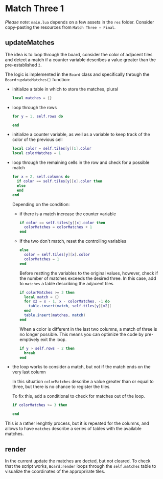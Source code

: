 # Match Three 1

_Please note:_ `main.lua` depends on a few assets in the `res` folder. Consider copy-pasting the resources from `Match Three — Final`.

## updateMatches

The idea is to loop through the board, consider the color of adjacent tiles and detect a match if a counter variable describes a value greater than the pre-established `3`.

The logic is implemented in the `Board` class and specifically through the `Board:updateMatches()` function:

- initialize a table in which to store the matches, plural

  ```lua
  local matches = {}
  ```

- loop through the rows

  ```lua
  for y = 1, self.rows do

  end
  ```

- initialize a counter variable, as well as a variable to keep track of the color of the previous cell

  ```lua
  local color = self.tiles[y][1].color
  local colorMatches = 1
  ```

- loop through the remaining cells in the row and check for a possible match

  ```lua
  for x = 2, self.columns do
    if color == self.tiles[y][x].color then
    else
    end
  end
  ```

  Depending on the condition:

  - if there is a match increase the counter variable

    ```lua
    if color == self.tiles[y][x].color then
      colorMatches = colorMatches + 1
    end
    ```

  - if the two don't match, reset the controlling variables

    ```lua
    else
      color = self.tiles[y][x].color
      colorMatches = 1
    end
    ```

    Before restting the variables to the original values, however, check if the number of matches exceeds the desired three. In this case, add to `matches` a table describing the adjacent tiles.

    ```lua
    if colorMatches >= 3 then
      local match = {}
      for x2 = x - 1, x - colorMatches, -1 do
        table.insert(match, self.tiles[y][x2])
      end
      table.insert(matches, match)
    end
    ```

    When a color is different in the last two columns, a match of three is no longer possible. This means you can optimize the code by pre-emptively exit the loop.

    ```lua
    if y > self.rows - 2 then
      break
    end
    ```

- the loop works to consider a match, but not if the match ends on the very last column

  In this situation `colorMatches` describe a value greater than or equal to three, but there is no chance to register the tiles.

  To fix this, add a conditional to check for matches out of the loop.

  ```lua
  if colorMatches >= 3 then

  end
  ```

This is a rather lenghtly process, but it is repeated for the columns, and allows to have `matches` describe a series of tables with the available matches.

## render

In the current update the matches are dected, but not cleared. To check that the script works, `Board:render` loops through the `self.matches` table to visualize the coordinates of the approprirate tiles.
